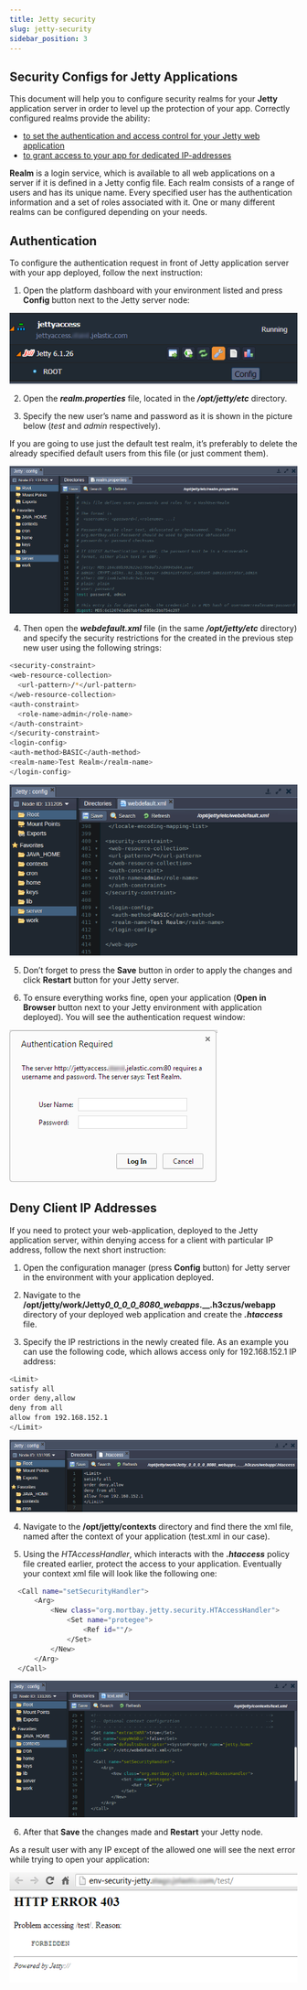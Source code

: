 ```yaml
---
title: Jetty security
slug: jetty-security
sidebar_position: 3
---
```


## Security Configs for Jetty Applications

This document will help you to configure security realms for your **Jetty** application server in order to level up the protection of your app. Correctly configured realms provide the ability:

- [to set the authentication and access control for your Jetty web application](https://cloudmydc.com/)
- [to grant access to your app for dedicated IP-addresses](https://cloudmydc.com/)

**Realm** is a login service, which is available to all web applications on a server if it is defined in a Jetty config file. Each realm consists of a range of users and has its unique name. Every specified user has the authentication information and a set of roles associated with it. One or many different realms can be configured depending on your needs.

## Authentication

To configure the authentication request in front of Jetty application server with your app deployed, follow the next instruction:

1. Open the platform dashboard with your environment listed and press **Config** button next to the Jetty server node:

<div style={{
    display:'flex',
    justifyContent: 'center',
    margin: '0 0 1rem 0'
}}>

![Locale Dropdown](./img/JettySecurity/01-jetty-config-button.png)

</div>

2. Open the **_realm.properties_** file, located in the **_/opt/jetty/etc_** directory.

3. Specify the new user’s name and password as it is shown in the picture below (_test_ and _admin_ respectively).

If you are going to use just the default test realm, it’s preferably to delete the already specified default users from this file (or just comment them).

<div style={{
    display:'flex',
    justifyContent: 'center',
    margin: '0 0 1rem 0'
}}>

![Locale Dropdown](./img/JettySecurity/02-jetty-realm-properties-config.png)

</div>

4. Then open the **_webdefault.xml_** file (in the same **_/opt/jetty/etc_** directory) and specify the security restrictions for the created in the previous step new user using the following strings:

```bash
<security-constraint>
<web-resource-collection>
  <url-pattern>/*</url-pattern>
</web-resource-collection>
<auth-constraint>
  <role-name>admin</role-name>
</auth-constraint>
</security-constraint>
<login-config>
<auth-method>BASIC</auth-method>
<realm-name>Test Realm</realm-name>
</login-config>
```

<div style={{
    display:'flex',
    justifyContent: 'center',
    margin: '0 0 1rem 0'
}}>

![Locale Dropdown](./img/JettySecurity/03-jetty-webdefault-xml-config.png)

</div>

5. Don’t forget to press the **Save** button in order to apply the changes and click **Restart** button for your Jetty server.

6. To ensure everything works fine, open your application (**Open in Browser** button next to your Jetty environment with application deployed). You will see the authentication request window:

<div style={{
    display:'flex',
    justifyContent: 'center',
    margin: '0 0 1rem 0'
}}>

![Locale Dropdown](./img/JettySecurity/04-jetty-authentication.png)

</div>

## Deny Client IP Addresses

If you need to protect your web-application, deployed to the Jetty application server, within denying access for a client with particular IP address, follow the next short instruction:

1. Open the configuration manager (press **Config** button) for Jetty server in the environment with your application deployed.

2. Navigate to the **/opt/jetty/work/Jetty*0_0_0_0_8080_webapps*.\_\_.h3czus/webapp** directory of your deployed web application and create the **_.htaccess_** file.

3. Specify the IP restrictions in the newly created file. As an example you can use the following code, which allows access only for 192.168.152.1 IP address:

```bash
<Limit>
satisfy all
order deny,allow
deny from all
allow from 192.168.152.1
</Limit>
```

<div style={{
    display:'flex',
    justifyContent: 'center',
    margin: '0 0 1rem 0'
}}>

![Locale Dropdown](./img/JettySecurity/05-jetty-htaccess-config.png)

</div>

4. Navigate to the **/opt/jetty/contexts** directory and find there the xml file, named after the context of your application (test.xml in our case).

5. Using the _HTAccessHandler_, which interacts with the **_.htaccess_** policy file created earlier, protect the access to your application. Eventually your context xml file will look like the following one:

```bash
  <Call name="setSecurityHandler">
      <Arg>
          <New class="org.mortbay.jetty.security.HTAccessHandler">
              <Set name="protegee">
                  <Ref id=""/>
              </Set>
          </New>
      </Arg>
  </Call>
```

<div style={{
    display:'flex',
    justifyContent: 'center',
    margin: '0 0 1rem 0'
}}>

![Locale Dropdown](./img/JettySecurity/06-configure-access-to-test-application.png)

</div>

6. After that **Save** the changes made and **Restart** your Jetty node.

As a result user with any IP except of the allowed one will see the next error while trying to open your application:

<div style={{
    display:'flex',
    justifyContent: 'center',
    margin: '0 0 1rem 0'
}}>

![Locale Dropdown](./img/JettySecurity/07-jetty-forbidden-access.png)

</div>
